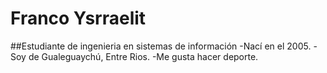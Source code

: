 # Franco Ysrraelit
##Estudiante de ingenieria en sistemas de información
-Nací en el 2005.
-Soy de Gualeguaychú, Entre Rios.
-Me gusta hacer deporte.
